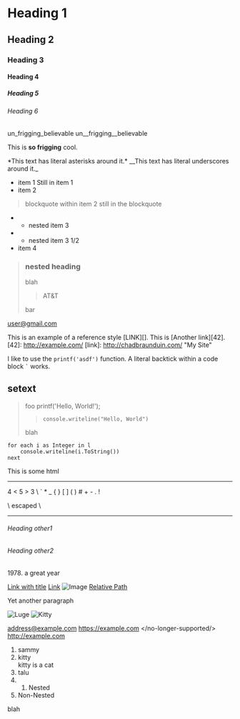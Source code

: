 # Heading 1
## Heading 2 
### Heading 3
#### Heading 4
##### Heading 5
###### Heading 6

un_frigging_believable
un__frigging__believable

This is **so
frigging** cool.

\*This text has literal asterisks around it.\*
\_\_This text has literal underscores around it.\_

* item 1
Still in item 1
* item 2
> blockquote within item 2
> still in the blockquote
* * nested item 3
* * nested item 3 1/2
* item 4

> ### nested heading
> 
> blah
> 
> > AT&T
> 
> bar

<user@gmail.com>

This is an example of a reference style [LINK][].
This is [Another link][42].
[42]: http://example.com/
[link]: http://chadbraunduin.com/ "My Site"

I like to use the `printf('asdf')` function.
A literal backtick within a code block `` ` `` works.

setext
---

> foo
>     printf('Hello, World!');
> >     console.writeline("Hello, World")
> 
> blah

    for each i as Integer in l
		console.writeline(i.ToString())
    next

<div>
This is some html
</div>

<hr />
4 < 5 > 3 \ ` * _ { } [ ] ( ) # + - . !

\\ escaped \\

___

###### Heading other1 #
###### Heading other2

1978\. a great year

[Link with title](http://example.com "Example")
[Link](http://example.com)
![Image](http://example.com/sammy.jpg)
[Relative Path](/example)

Yet another paragraph

![Luge](/path/to/cat/pic.jpg)
![Kitty](/path/to/cat/pic.jpg "Sammy the cat")

<address@example.com>
<https://example.com>
</no-longer-supported/>
<http://example.com>

1. sammy
12. kitty
    <div class="foo">
	kitty is a cat
	</div>
1. talu
1. 1. Nested
1. Non-Nested

blah